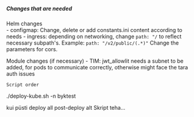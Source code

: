 ##### Changes that are needed

Helm changes  
    - configmap:
        Change, delete or add constants.ini content according to needs
    - ingress:
        depending on networking, change `path: "/` to reflect necessary subpath's. Example: `path: "/v2/public/(.*)"`
        Change the parameters for cors.

Module changes (if necessary)
    - TIM: jwt_allowlit needs a subnet to be added, for pods to communicate correctly, otherwise might face the tara auth issues

    

    Script order
./deploy-kube.sh -n byktest

kui püsti deploy all post-deploy alt
Skript teha...

